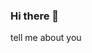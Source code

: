 ### Hi there 👋

<!--
**shmooligan/shmooligan** is a ✨ _special_ ✨ repository because its `README.md` (this file) appears on your GitHub profile.

Here are some ideas to get you started:

- 🔭 I’m currently working on looking for an Amazon partner. 
- 🌱 I’m currently learning html 
- 👯 I’m looking to collaborate on aMazon wholesale reselling 
- 🤔 I’m looking for help with a partner. I have the account, LLC, Amazon seller central account, and resale certificate 

- 💬 Ask me about the ins and outs of selling on Amazon.
- 📫 How to reach me: spilkebrossupply@gmail.com
- 😄 Pronouns: he we they 
- ⚡ Fun fact: I can run 100 mile mountain races
--> tell me about you 
